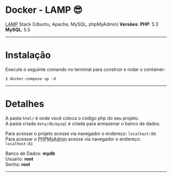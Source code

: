 # Docker - LAMP :sunglasses:
<abbr title="Linux, Apache, MySQL, PHP">LAMP</abbr> Stack (Ubuntu, Apache, MySQL, phpMyAdmin)
**Versões**:
    **PHP**: 5.3
    **MySQL**: 5.5

-------------

# Instalação
Execute o seguinte comando no terminal para construir e rodar o container:

`$ docker-compose up -d`

-------------
# Detalhes
A pasta `html/` é onde você coloca o código php do seu projeto.<br>
A pasta criada `data/db/mysql` é criada para armazenar o banco de dados.<br>


Para acessar o projeto acesse via navegador o endereço: `localhost:80`.<br>
Para acessar o <abbr title="PHPmyAdmin é uma ferramenta utilizada para administrar seus bancos de dados através de navegadores de forma simples e intuitiva">PHPMyAdmin</abbr> acesse via navegador o endereço: `localhost:81`

Banco de Dados: **mydb**<br>
Usuario: **root**<br>
Senha: **root**<br>

-------------
